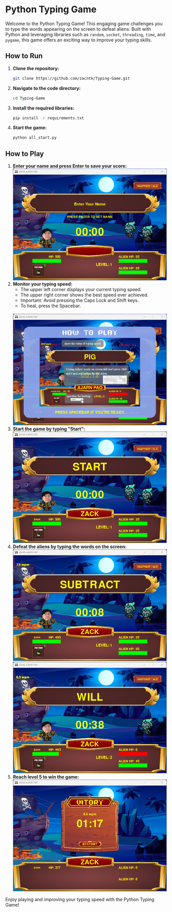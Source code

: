 # Python Typing Game

Welcome to the Python Typing Game! This engaging game challenges you to type the words appearing on the screen to defeat aliens. Built with Python and leveraging libraries such as `random`, `socket`, `threading`, `time`, and `pygame`, this game offers an exciting way to improve your typing skills.

## How to Run

1. **Clone the repository:**
    ```bash
    git clone https://github.com/zacntk/Typing-Game.git
    ```
2. **Navigate to the code directory:**
    ```bash
    cd Typing-Game
    ```
3. **Install the required libraries:**
    ```bash
    pip install -r requirements.txt
    ```
4. **Start the game:**
    ```bash
    python all_start.py
    ```

## How to Play

1. **Enter your name and press Enter to save your score:**
    <br>
    <img src="https://github.com/zacntk/Typing-Game/blob/main/readme-img/EnterName.png" alt="Enter Name" />
    <br>
2. **Monitor your typing speed:**
    - The upper left corner displays your current typing speed.
    - The upper right corner shows the best speed ever achieved.
    - Important: Avoid pressing the Caps Lock and Shift keys.
    - To heal, press the Spacebar.
    <br>
    <img src="https://github.com/zacntk/Typing-Game/blob/main/readme-img/Tutorial_1.png" alt="Tutorial" />
    <br>
3. **Start the game by typing "Start":**
    <br>
    <img src="https://github.com/zacntk/Typing-Game/blob/main/readme-img/Start.png" alt="Start Game" />
    <br>
4. **Defeat the aliens by typing the words on the screen:**
    <br>
    <img src="https://github.com/zacntk/Typing-Game/blob/main/readme-img/GamePlay_1.png" alt="Gameplay 1" />
    <img src="https://github.com/zacntk/Typing-Game/blob/main/readme-img/GamePlay_2.png" alt="Gameplay 2" />
    <br>
5. **Reach level 5 to win the game:**
    <br>
    <img src="https://github.com/zacntk/Typing-Game/blob/main/readme-img/GameEnd.png" alt="Game End" />
    <br>

Enjoy playing and improving your typing speed with the Python Typing Game!
